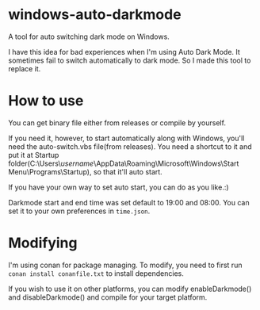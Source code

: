 # windows-auto-darkmode
A tool for auto switching dark mode on Windows.

I have this idea for bad experiences when I'm using Auto Dark Mode. It sometimes fail to switch automatically to dark mode. So I made this tool to replace it.

# How to use
You can get binary file either from releases or compile by yourself. 

If you need it, however, to start automatically along with Windows, you'll need the auto-switch.vbs file(from releases). You need a shortcut to it and put it at Startup folder(C:\Users\\*username*\AppData\Roaming\Microsoft\Windows\Start Menu\Programs\Startup), so that it'll auto start.

If you have your own way to set auto start, you can do as you like.:)

Darkmode start and end time was set default to 19:00 and 08:00. You can set it to your own preferences in `time.json`.

# Modifying
I'm using conan for package managing. To modify, you need to first run `conan install conanfile.txt` to install dependencies.

If you wish to use it on other platforms, you can modify enableDarkmode() and disableDarkmode() and compile for your target platform.